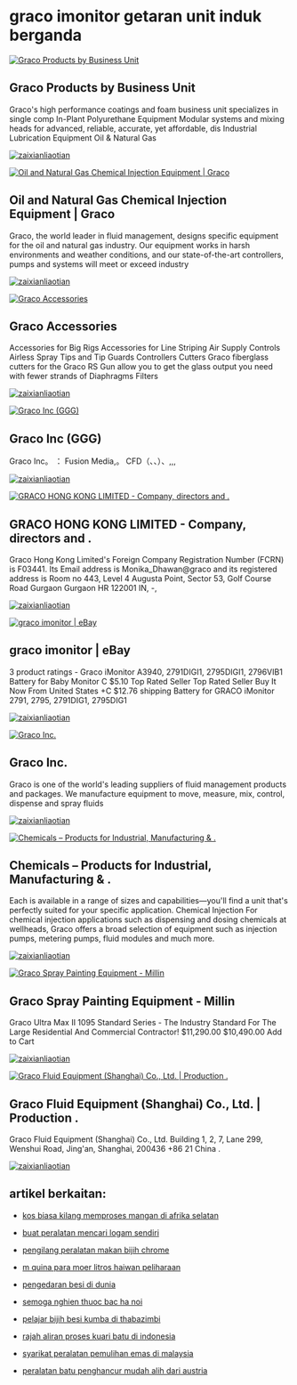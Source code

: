 # graco imonitor getaran unit induk berganda
<a href="https://mnn.zoosnet.net/LR/Chatpre.aspx?id=MNN94995150&p=https://topgrinding.com/" target="_blank">![Graco Products by Business Unit](https://github.com/technlg/images/blob/main/23.jpg)</a>
## Graco Products by Business Unit
Graco's high performance coatings and foam business unit specializes in single comp In-Plant Polyurethane Equipment Modular systems and mixing heads for advanced, reliable, accurate, yet affordable, dis Industrial Lubrication Equipment Oil & Natural Gas
<a href="https://mnn.zoosnet.net/LR/Chatpre.aspx?id=MNN94995150&p=https://topgrinding.com/" target="_blank"><img src="https://github.com/technlg/images/raw/main/chat11.jpg" alt="zaixianliaotian"/></a><a href="//whatsapp.shibangsoft.com/WhatsApp.php" ><img src="https://github.com/technlg/images/raw/main/chat11.png" alt=""></a>
<a href="https://mnn.zoosnet.net/LR/Chatpre.aspx?id=MNN94995150&p=https://topgrinding.com/" target="_blank">![Oil and Natural Gas Chemical Injection Equipment | Graco](https://github.com/technlg/images/blob/main/34.jpg)</a>
## Oil and Natural Gas Chemical Injection Equipment | Graco
Graco, the world leader in fluid management, designs specific equipment for the oil and natural gas industry. Our equipment works in harsh environments and weather conditions, and our state-of-the-art controllers, pumps and systems will meet or exceed industry
<a href="https://mnn.zoosnet.net/LR/Chatpre.aspx?id=MNN94995150&p=https://topgrinding.com/" target="_blank"><img src="https://github.com/technlg/images/raw/main/chat11.jpg" alt="zaixianliaotian"/></a><a href="//whatsapp.shibangsoft.com/WhatsApp.php" ><img src="https://github.com/technlg/images/raw/main/chat11.png" alt=""></a>
<a href="https://mnn.zoosnet.net/LR/Chatpre.aspx?id=MNN94995150&p=https://topgrinding.com/" target="_blank">![Graco Accessories](https://github.com/technlg/images/blob/main/36.jpg)</a>
## Graco Accessories
Accessories for Big Rigs Accessories for Line Striping Air Supply Controls Airless Spray Tips and Tip Guards Controllers Cutters Graco fiberglass cutters for the Graco RS Gun allow you to get the glass output you need with fewer strands of Diaphragms Filters
<a href="https://mnn.zoosnet.net/LR/Chatpre.aspx?id=MNN94995150&p=https://topgrinding.com/" target="_blank"><img src="https://github.com/technlg/images/raw/main/chat11.jpg" alt="zaixianliaotian"/></a><a href="//whatsapp.shibangsoft.com/WhatsApp.php" ><img src="https://github.com/technlg/images/raw/main/chat11.png" alt=""></a>
<a href="https://mnn.zoosnet.net/LR/Chatpre.aspx?id=MNN94995150&p=https://topgrinding.com/" target="_blank">![Graco Inc (GGG)](https://github.com/technlg/images/blob/main/54.jpg)</a>
## Graco Inc (GGG)
Graco Inc。 ： Fusion Media,。 CFD（、、）、,,, 
<a href="https://mnn.zoosnet.net/LR/Chatpre.aspx?id=MNN94995150&p=https://topgrinding.com/" target="_blank"><img src="https://github.com/technlg/images/raw/main/chat11.jpg" alt="zaixianliaotian"/></a><a href="//whatsapp.shibangsoft.com/WhatsApp.php" ><img src="https://github.com/technlg/images/raw/main/chat11.png" alt=""></a>
<a href="https://mnn.zoosnet.net/LR/Chatpre.aspx?id=MNN94995150&p=https://topgrinding.com/" target="_blank">![GRACO HONG KONG LIMITED - Company, directors and .](https://github.com/technlg/images/blob/main/38.jpg)</a>
## GRACO HONG KONG LIMITED - Company, directors and .
Graco Hong Kong Limited's Foreign Company Registration Number (FCRN) is F03441. Its Email address is Monika_Dhawan@graco and its registered address is Room no 443, Level 4 Augusta Point, Sector 53, Golf Course Road Gurgaon Gurgaon HR 122001 IN, -,
<a href="https://mnn.zoosnet.net/LR/Chatpre.aspx?id=MNN94995150&p=https://topgrinding.com/" target="_blank"><img src="https://github.com/technlg/images/raw/main/chat11.jpg" alt="zaixianliaotian"/></a><a href="//whatsapp.shibangsoft.com/WhatsApp.php" ><img src="https://github.com/technlg/images/raw/main/chat11.png" alt=""></a>
<a href="https://mnn.zoosnet.net/LR/Chatpre.aspx?id=MNN94995150&p=https://topgrinding.com/" target="_blank">![graco imonitor | eBay](https://github.com/technlg/images/blob/main/34.jpg)</a>
## graco imonitor | eBay
3 product ratings - Graco iMonitor A3940, 2791DIGI1, 2795DIGI1, 2796VIB1 Battery for Baby Monitor C $5.10 Top Rated Seller Top Rated Seller Buy It Now From United States +C $12.76 shipping Battery for GRACO iMonitor 2791, 2795, 2791DIG1, 2795DIG1 
<a href="https://mnn.zoosnet.net/LR/Chatpre.aspx?id=MNN94995150&p=https://topgrinding.com/" target="_blank"><img src="https://github.com/technlg/images/raw/main/chat11.jpg" alt="zaixianliaotian"/></a><a href="//whatsapp.shibangsoft.com/WhatsApp.php" ><img src="https://github.com/technlg/images/raw/main/chat11.png" alt=""></a>
<a href="https://mnn.zoosnet.net/LR/Chatpre.aspx?id=MNN94995150&p=https://topgrinding.com/" target="_blank">![Graco Inc.](https://github.com/technlg/images/blob/main/27.jpg)</a>
## Graco Inc.
Graco is one of the world's leading suppliers of fluid management products and packages. We manufacture equipment to move, measure, mix, control, dispense and spray fluids
<a href="https://mnn.zoosnet.net/LR/Chatpre.aspx?id=MNN94995150&p=https://topgrinding.com/" target="_blank"><img src="https://github.com/technlg/images/raw/main/chat11.jpg" alt="zaixianliaotian"/></a><a href="//whatsapp.shibangsoft.com/WhatsApp.php" ><img src="https://github.com/technlg/images/raw/main/chat11.png" alt=""></a>
<a href="https://mnn.zoosnet.net/LR/Chatpre.aspx?id=MNN94995150&p=https://topgrinding.com/" target="_blank">![Chemicals – Products for Industrial, Manufacturing & .](https://github.com/technlg/images/blob/main/39.jpg)</a>
## Chemicals – Products for Industrial, Manufacturing & .
Each is available in a range of sizes and capabilities—you'll find a unit that's perfectly suited for your specific application. Chemical Injection For chemical injection applications such as dispensing and dosing chemicals at wellheads, Graco offers a broad selection of equipment such as injection pumps, metering pumps, fluid modules and much more.
<a href="https://mnn.zoosnet.net/LR/Chatpre.aspx?id=MNN94995150&p=https://topgrinding.com/" target="_blank"><img src="https://github.com/technlg/images/raw/main/chat11.jpg" alt="zaixianliaotian"/></a><a href="//whatsapp.shibangsoft.com/WhatsApp.php" ><img src="https://github.com/technlg/images/raw/main/chat11.png" alt=""></a>
<a href="https://mnn.zoosnet.net/LR/Chatpre.aspx?id=MNN94995150&p=https://topgrinding.com/" target="_blank">![Graco Spray Painting Equipment - Millin](https://github.com/technlg/images/blob/main/9.jpg)</a>
## Graco Spray Painting Equipment - Millin
Graco Ultra Max II 1095 Standard Series - The Industry Standard For The Large Residential And Commercial Contractor! $11,290.00 $10,490.00 Add to Cart 
<a href="https://mnn.zoosnet.net/LR/Chatpre.aspx?id=MNN94995150&p=https://topgrinding.com/" target="_blank"><img src="https://github.com/technlg/images/raw/main/chat11.jpg" alt="zaixianliaotian"/></a><a href="//whatsapp.shibangsoft.com/WhatsApp.php" ><img src="https://github.com/technlg/images/raw/main/chat11.png" alt=""></a>
<a href="https://mnn.zoosnet.net/LR/Chatpre.aspx?id=MNN94995150&p=https://topgrinding.com/" target="_blank">![Graco Fluid Equipment (Shanghai) Co., Ltd. | Production .](https://github.com/technlg/images/blob/main/4.jpg)</a>
## Graco Fluid Equipment (Shanghai) Co., Ltd. | Production .
Graco Fluid Equipment (Shanghai) Co., Ltd. Building 1, 2, 7, Lane 299, Wenshui Road, Jing'an, Shanghai, 200436 +86 21  China .
<a href="https://mnn.zoosnet.net/LR/Chatpre.aspx?id=MNN94995150&p=https://topgrinding.com/" target="_blank"><img src="https://github.com/technlg/images/raw/main/chat11.jpg" alt="zaixianliaotian"/></a><a href="//whatsapp.shibangsoft.com/WhatsApp.php" ><img src="https://github.com/technlg/images/raw/main/chat11.png" alt=""></a>
## artikel berkaitan:
* [kos biasa kilang memproses mangan di afrika selatan](kos%20biasa%20kilang%20memproses%20mangan%20di%20afrika%20selatan.md)
* [buat peralatan mencari logam sendiri](buat%20peralatan%20mencari%20logam%20sendiri.md)
* [pengilang peralatan makan bijih chrome](pengilang%20peralatan%20makan%20bijih%20chrome.md)
* [m quina para moer litros haiwan peliharaan](m%20quina%20para%20moer%20litros%20haiwan%20peliharaan.md)
* [pengedaran besi di dunia](pengedaran%20besi%20di%20dunia.md)
* [semoga nghien thuoc bac ha noi](semoga%20nghien%20thuoc%20bac%20ha%20noi.md)
* [pelajar bijih besi kumba di thabazimbi](pelajar%20bijih%20besi%20kumba%20di%20thabazimbi.md)
* [rajah aliran proses kuari batu di indonesia](rajah%20aliran%20proses%20kuari%20batu%20di%20indonesia.md)
* [syarikat peralatan pemulihan emas di malaysia](syarikat%20peralatan%20pemulihan%20emas%20di%20malaysia.md)
* [peralatan batu penghancur mudah alih dari austria](peralatan%20batu%20penghancur%20mudah%20alih%20dari%20austria.md)
